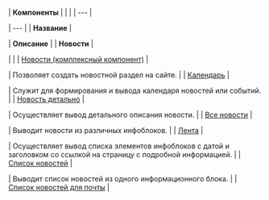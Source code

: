 | **Компоненты** | | |
| --- |

| --- |
| **Название** |

| **Описание** |
| **Новости** |

| |
| [Новости (комплексный компонент)](/user_help/components/content/articles_and_news/news.php) |

| Позволяет создать новостной раздел на сайте. |
| [Календарь](/user_help/components/content/articles_and_news/news_calendar.php) |

| Служит для формирования и вывода календаря новостей или событий. |
| [Новость детально](/user_help/components/content/articles_and_news/news_detail.php) |

| Осуществляет вывод детального описания новости. |
| [Все новости](/user_help/components/content/articles_and_news/news_index.php) |

| Выводит новости из различных инфоблоков. |
| [Лента](/user_help/components/content/articles_and_news/news_line.php) |

| Осуществляет вывод списка элементов инфоблоков с датой и заголовком со ссылкой на страницу с подробной информацией. |
| [Список новостей](/user_help/components/content/articles_and_news/news_list.php) |

| Выводит список новостей из одного информационного блока. |
| [Список новостей для почты](/user_help/components/content/articles_and_news/news_list_mail.php) |